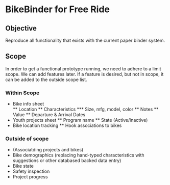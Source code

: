 # BikeBinder for Free Ride

## Objective

Reproduce all functionality that exists with the current paper binder system.

## Scope

In order to get a functional prototype running, we need to adhere to a limit scope. We can add features later. If a feature is desired, but not in scope, it can be added to the outside scope list.

### Within Scope

* Bike info sheet	
** Location
** Characteristics
*** Size, mfg, model, color
** Notes
** Value
** Departure & Arrival Dates
* Youth projects sheet
** Program name
** State (Active/inactive)
* Bike location tracking
** Hook associations to bikes

### Outside of scope

* (Associatding projects and bikes)
* Bike demographics (replacing hand-typed characteristics with suggestions or other databased backed data entry)
* Bike state
* Safety inspection
* Project progress






